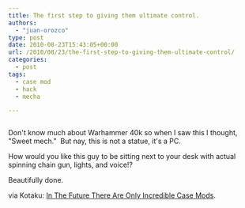 ```yaml
---
title: The first step to giving them ultimate control.
authors: 
  - "juan-orozco"
type: post
date: 2010-08-23T15:43:05+00:00
url: /2010/08/23/the-first-step-to-giving-them-ultimate-control/
categories:
  - post
tags:
  - case mod
  - hack
  - mecha

---
```

<p style="text-align:center;">
  <a href="http://kotaku.com/5598363/in-the-future-there-are-only-incredible-case-mods"><img src='http://juanthedesigner.files.wordpress.com/2010/08/500x_untitled-1_081.jpg?w=580' alt='' data-recalc-dims="1" /></a>
</p>

Don't know much about Warhammer 40k so when I saw this I thought, "Sweet mech."  But nay, this is not a statue, it's a PC.

How would you like this guy to be sitting next to your desk with actual spinning chain gun, lights, and voice!?

Beautifully done.

via Kotaku: [In The Future There Are Only Incredible Case Mods][1].

 [1]: http://kotaku.com/5598363/in-the-future-there-are-only-incredible-case-mods